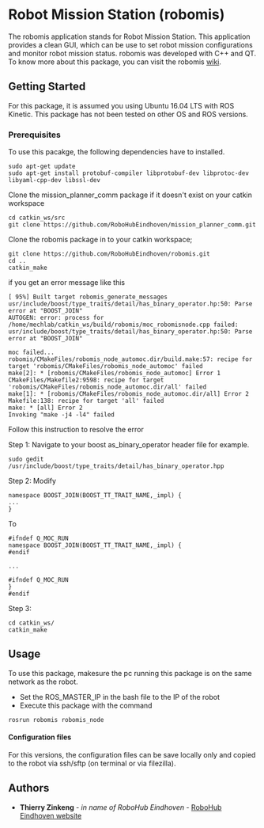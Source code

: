 # Robot Mission Station (robomis)

The robomis application stands for Robot Mission Station. This application provides a clean GUI, which can be use to set robot mission configurations and monitor robot mission status. robomis was developed with C++ and QT.
To know more about this package, you can visit the robomis [wiki](https://github.com/RoboHubEindhoven/robomis/wiki).


## Getting Started
For this package, it is assumed you using Ubuntu 16.04 LTS with ROS Kinetic. This package has not been tested on other OS and ROS versions. 

### Prerequisites
To use this pacakge, the following dependencies have to installed.

```
sudo apt-get update
sudo apt-get install protobuf-compiler libprotobuf-dev libprotoc-dev libyaml-cpp-dev libssl-dev 
```
Clone the mission_planner_comm package if it doesn't exist on your catkin workspace

```
cd catkin_ws/src
git clone https://github.com/RoboHubEindhoven/mission_planner_comm.git
```
Clone the robomis package in to your catkin workspace;

```
git clone https://github.com/RoboHubEindhoven/robomis.git
cd ..
catkin_make
```

if you get an error message like this
```
[ 95%] Built target robomis_generate_messages
usr/include/boost/type_traits/detail/has_binary_operator.hp:50: Parse error at "BOOST_JOIN"
AUTOGEN: error: process for /home/mechlab/catkin_ws/build/robomis/moc_robomisnode.cpp failed:
usr/include/boost/type_traits/detail/has_binary_operator.hp:50: Parse error at "BOOST_JOIN"

moc failed...
robomis/CMakeFiles/robomis_node_automoc.dir/build.make:57: recipe for target 'robomis/CMakeFiles/robomis_node_automoc' failed
make[2]: * [robomis/CMakeFiles/robomis_node_automoc] Error 1
CMakeFiles/Makefile2:9598: recipe for target 'robomis/CMakeFiles/robomis_node_automoc.dir/all' failed
make[1]: * [robomis/CMakeFiles/robomis_node_automoc.dir/all] Error 2
Makefile:138: recipe for target 'all' failed
make: * [all] Error 2
Invoking "make -j4 -l4" failed
```
Follow this instruction to resolve the error

Step 1: Navigate to your boost as_binary_operator header file for example.
```
sudo gedit /usr/include/boost/type_traits/detail/has_binary_operator.hpp 
```
Step 2: Modify 

```
namespace BOOST_JOIN(BOOST_TT_TRAIT_NAME,_impl) {
...
}
```
 To
 
```
#ifndef Q_MOC_RUN 
namespace BOOST_JOIN(BOOST_TT_TRAIT_NAME,_impl) { 
#endif

...

#ifndef Q_MOC_RUN 
} 
#endif
```
Step 3:

```
cd catkin_ws/
catkin_make
```

## Usage
To use this package, makesure the pc running this package is on the same network as the robot.
* Set the ROS_MASTER_IP in the bash file to the IP of the robot
* Execute this package with the command
```
rosrun robomis robomis_node
```

#### Configuration files
For this versions, the configuration files can be save locally only and copied to the robot via ssh/sftp (on terminal or via filezilla).

## Authors

* **Thierry Zinkeng** - *in name of RoboHub Eindhoven* - [RoboHub Eindhoven website](https://robohub-eindhoven.nl/)
